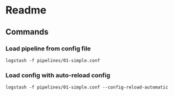 # Readme

## Commands

### Load pipeline from config file

```
logstash -f pipelines/01-simple.conf
```

### Load config with auto-reload config
```
logstash -f pipelines/01-simple.conf --config-reload-automatic
```
